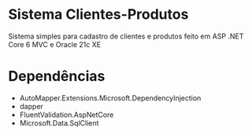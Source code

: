 # Sistema Clientes-Produtos

Sistema simples para cadastro de clientes e produtos feito em ASP .NET Core 6 MVC e Oracle 21c XE

# Dependências

- AutoMapper.Extensions.Microsoft.DependencyInjection
- dapper
- FluentValidation.AspNetCore
- Microsoft.Data.SqlClient

